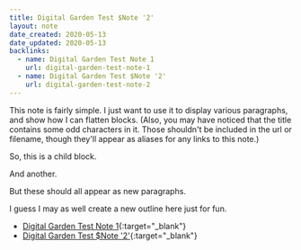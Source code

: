 ```yaml
---
title: Digital Garden Test $Note '2'
layout: note
date_created: 2020-05-13
date_updated: 2020-05-13
backlinks:
  - name: Digital Garden Test Note 1
    url: digital-garden-test-note-1
  - name: Digital Garden Test $Note '2'
    url: digital-garden-test-note-2
---
```




This note is fairly simple. I just want to use it to display various paragraphs, and show how I can flatten blocks. (Also, you may have noticed that the title contains some odd characters in it. Those shouldn't be included in the url or filename, though they'll appear as aliases for any links to this note.)

So, this is a child block. 

And another. 

But these should all appear as new paragraphs.

I guess I may as well create a new outline here just for fun.

- [Digital Garden Test Note 1](digital-garden-test-note-1){:target="_blank"}
- [Digital Garden Test $Note '2'](digital-garden-test-note-2){:target="_blank"}


